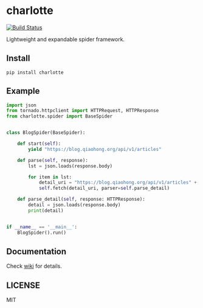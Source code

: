 # charlotte

[![Build Status](https://travis-ci.com/Jack-Kingdom/charlotte.svg?branch=master)](https://travis-ci.com/Jack-Kingdom/charlotte)

Lightweight and expandable spider framework.

## Install
```shell
pip install charlotte
```

## Example

```python
import json
from tornado.httpclient import HTTPRequest, HTTPResponse
from charlotte.spider import BaseSpider


class BlogSpider(BaseSpider):

    def start(self):
        yield "https://blog.qiaohong.org/api/v1/articles"

    def parse(self, response):
        lst = json.loads(response.body)

        for item in lst:
            detail_uri = "https://blog.qiaohong.org/api/v1/articles" + "/" + item['slug']
            self.fetch(detail_uri, parser=self.parse_detail)

    def parse_detail(self, response: HTTPResponse):
        detail = json.loads(response.body)
        print(detail)


if __name__ == '__main__':
    BlogSpider().run()

```

## Documentation
Check [wiki](https://github.com/Jack-Kingdom/charlotte/wiki) for details.

## LICENSE
MIT
